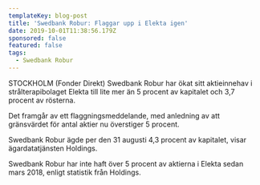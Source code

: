 ```yaml
---
templateKey: blog-post
title: 'Swedbank Robur: Flaggar upp i Elekta igen'
date: 2019-10-01T11:38:56.179Z
sponsored: false
featured: false
tags:
  - Swedbank Robur
---
```

STOCKHOLM (Fonder Direkt) Swedbank Robur har ökat sitt aktieinnehav i strålterapibolaget Elekta till lite mer än 5 procent av kapitalet och 3,7 procent av rösterna.



Det framgår av ett flaggningsmeddelande, med anledning av att gränsvärdet för antal aktier nu överstiger 5 procent.



Swedbank Robur ägde per den 31 augusti 4,3 procent av kapitalet, visar ägardatatjänsten Holdings.



Swedbank Robur har inte haft över 5 procent av aktierna i Elekta sedan mars 2018, enligt statistik från Holdings.

